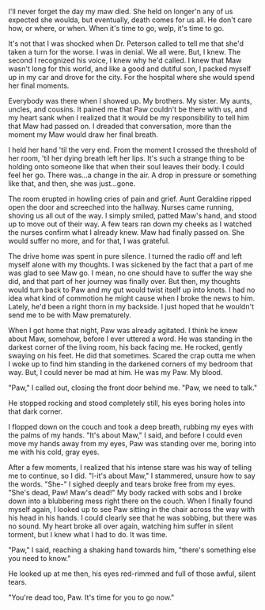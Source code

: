  

I'll never forget the day my maw died. She held on longer'n any of us expected she woulda, but eventually, death comes for us all. He don't care how, or where, or when. When it's time to go, welp, it's time to go.

It's not that I was shocked when Dr. Peterson called to tell me that she'd taken a turn for the worse. I was in denial. We all were. But, I knew. The second I recognized his voice, I knew why he'd called. I knew that Maw wasn't long for this world, and like a good and dutiful son, I packed myself up in my car and drove for the city. For the hospital where she would spend her final moments.

Everybody was there when I showed up. My brothers. My sister. My aunts, uncles, and cousins. It pained me that Paw couldn't be there with us, and my heart sank when I realized that it would be my responsibility to tell him that Maw had passed on. I dreaded that conversation, more than the moment my Maw would draw her final breath. 

I held her hand 'til the very end. From the moment I crossed the threshold of her room, 'til her dying breath left her lips. It's such a strange thing to be holding onto someone like that when their soul leaves their body. I could feel her go. There was…a change in the air. A drop in pressure or something like that, and then, she was just…gone.

The room erupted in howling cries of pain and grief. Aunt Geraldine ripped open the door and screeched into the hallway. Nurses came running, shoving us all out of the way. I simply smiled, patted Maw's hand, and stood up to move out of their way. A few tears ran down my cheeks as I watched the nurses confirm what I already knew. Maw had finally passed on. She would suffer no more, and for that, I was grateful.

The drive home was spent in pure silence. I turned the radio off and left myself alone with my thoughts. I was sickened by the fact that a part of me was glad to see Maw go. I mean, no one should have to suffer the way she did, and that part of her journey was finally over. But then, my thoughts would turn back to Paw and my gut would twist itself up into knots. I had no idea what kind of commotion he might cause when I broke the news to him. Lately, he'd been a right thorn in my backside. I just hoped that he wouldn't send me to be with Maw prematurely. 

When I got home that night, Paw was already agitated. I think he knew about Maw, somehow, before I ever uttered a word. He was standing in the darkest corner of the living room, his back facing me. He rocked, gently swaying on his feet. He did that sometimes. Scared the crap outta me when I woke up to find him standing in the darkened corners of my bedroom that way. But, I could never be mad at him. He was my Paw. My blood.

"Paw," I called out, closing the front door behind me. "Paw, we need to talk."

He stopped rocking and stood completely still, his eyes boring holes into that dark corner. 

I flopped down on the couch and took a deep breath, rubbing my eyes with the palms of my hands. "It's about Maw," I said, and before I could even move my hands away from my eyes, Paw was standing over me, boring into me with his cold, gray eyes. 

After a few moments, I realized that his intense stare was his way of telling me to continue, so I did. "I-it's about Maw," I stammered, unsure how to say the words. "She-" I sighed deeply and tears broke free from my eyes. "She's dead, Paw! Maw's dead!" My body racked with sobs and I broke down into a blubbering mess right there on the couch. When I finally found myself again, I looked up to see Paw sitting in the chair across the way with his head in his hands. I could clearly see that he was sobbing, but there was no sound. My heart broke all over again, watching him suffer in silent torment, but I knew what I had to do. It was time.

"Paw," I said, reaching a shaking hand towards him, "there's something else you need to know."

He looked up at me then, his eyes red-rimmed and full of those awful, silent tears. 

"You're dead too, Paw. It's time for you to go now."